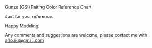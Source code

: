 Gunze (GSI) Paiting Color Reference Chart

Just for your reference.

Happy Modeling!

Any comments and suggestions are welcome, please contact me with arlo.liu@gmail.com

